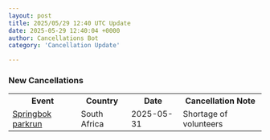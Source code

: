 ```yaml
---
layout: post
title: 2025/05/29 12:40 UTC Update
date: 2025-05-29 12:40:04 +0000
author: Cancellations Bot
category: 'Cancellation Update'

---
```


<h3>New Cancellations</h3>
<div class='hscrollable'>
<table style='width: 100%'>
    <tr>
        <th>Event</th>
        <th>Country</th>
        <th>Date</th>
        <th>Cancellation Note</th>
    </tr>
    <tr>
        <td><a href="https://www.parkrun.co.za/springbok">Springbok parkrun</a></td>
        <td>South Africa</td>
        <td>2025-05-31</td>
        <td>Shortage of volunteers</td>
    </tr>
</table>
</div>
